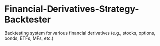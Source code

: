 # Financial-Derivatives-Strategy-Backtester
Backtesting system for various financial derivatives (e.g., stocks, options, bonds, ETFs, MFs, etc.)
